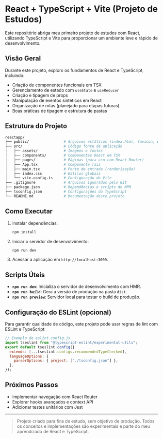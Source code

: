 # React + TypeScript + Vite (Projeto de Estudos)

Este repositório abriga meu primeiro projeto de estudos com React, utilizando TypeScript e Vite para proporcionar um ambiente leve e rápido de desenvolvimento.

## Visão Geral

Durante este projeto, exploro os fundamentos de React e TypeScript, incluindo:

- Criação de componentes funcionais em TSX
- Gerenciamento de estado com `useState` e `useReducer`
- Criação e tipagem de props
- Manipulação de eventos sintéticos em React
- Organização de rotas (planejado para etapas futuras)
- Boas práticas de tipagem e estrutura de pastas

## Estrutura do Projeto

```bash
reactapp/
├── public/                # Arquivos estáticos (index.html, favicon, etc.)
├── src/                   # Código fonte da aplicação
│   ├── assets/            # Imagens e fontes
│   ├── components/        # Componentes React em TSX
│   ├── pages/             # Páginas (para uso com React Router)
│   ├── App.tsx            # Componente raiz
│   ├── main.tsx           # Ponto de entrada (renderização)
│   ├── index.css          # Estilos globais
│   └── vite.config.ts     # Configuração do Vite
├── .gitignore             # Arquivos ignorados pelo Git
├── package.json           # Dependências e scripts do NPM
├── tsconfig.json          # Configurações do TypeScript
└── README.md              # Documentação deste projeto
```

## Como Executar

1. Instalar dependências:

   ```bash
   npm install
   ```

2. Iniciar o servidor de desenvolvimento:

   ```bash
   npm run dev
   ```

3. Acessar a aplicação em `http://localhost:3000`.

## Scripts Úteis

- **`npm run dev`**: Inicializa o servidor de desenvolvimento com HMR.
- **`npm run build`**: Gera a versão de produção na pasta `dist`.
- **`npm run preview`**: Servidor local para testar o build de produção.

## Configuração do ESLint (opcional)

Para garantir qualidade de código, este projeto pode usar regras de lint com ESLint e TypeScript:

```js
// Exemplo de eslint.config.js
import tseslint from "@typescript-eslint/experimental-utils";
export default tseslint.config({
  extends: [...tseslint.configs.recommendedTypeChecked],
  languageOptions: {
    parserOptions: { project: ["./tsconfig.json"] },
  },
});
```

## Próximos Passos

- Implementar navegação com React Router
- Explorar hooks avançados e context API
- Adicionar testes unitários com Jest

---

> Projeto criado para fins de estudo, sem objetivo de produção. Todos os conceitos e implementações são experimentais e parte do meu aprendizado de React e TypeScript.
